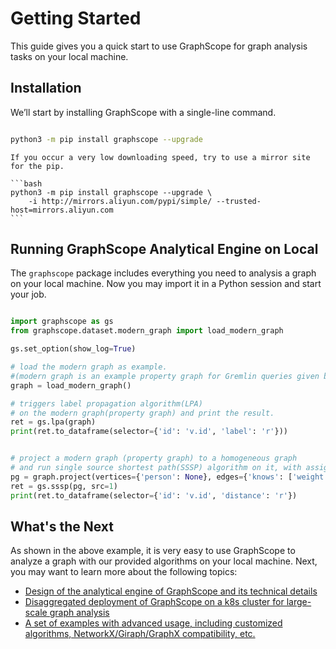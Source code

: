 # Getting Started

This guide gives you a quick start to use GraphScope for graph analysis tasks on your local machine.

## Installation

We’ll start by installing GraphScope with a single-line command.

```bash

python3 -m pip install graphscope --upgrade

```

````{tip}
If you occur a very low downloading speed, try to use a mirror site for the pip.

```bash
python3 -m pip install graphscope --upgrade \
    -i http://mirrors.aliyun.com/pypi/simple/ --trusted-host=mirrors.aliyun.com
```
````


## Running GraphScope Analytical Engine on Local

The `graphscope` package includes everything you need to analysis a graph on your local machine.
Now you may import it in a Python session and start your job.

```python

import graphscope as gs
from graphscope.dataset.modern_graph import load_modern_graph

gs.set_option(show_log=True)

# load the modern graph as example.
#(modern graph is an example property graph for Gremlin queries given by Apache at https://tinkerpop.apache.org/docs/current/tutorials/getting-started/)
graph = load_modern_graph()

# triggers label propagation algorithm(LPA)
# on the modern graph(property graph) and print the result.
ret = gs.lpa(graph)
print(ret.to_dataframe(selector={'id': 'v.id', 'label': 'r'}))


# project a modern graph (property graph) to a homogeneous graph
# and run single source shortest path(SSSP) algorithm on it, with assigned source=1.
pg = graph.project(vertices={'person': None}, edges={'knows': ['weight']})
ret = gs.sssp(pg, src=1)
print(ret.to_dataframe(selector={'id': 'v.id', 'distance': 'r'})

```

## What's the Next

As shown in the above example, it is very easy to use GraphScope to analyze a graph with our provided algorithms on your local machine.
Next, you may want to learn more about the following topics:

- [Design of the analytical engine of GraphScope and its technical details](analytical_engine/design_of_gae)
- [Disaggregated deployment of GraphScope on a k8s cluster for large-scale graph analysis](analytical_engine/deployment)
- [A set of examples with advanced usage, including customized algorithms, NetworkX/Giraph/GraphX compatibility, etc.](analytical_engine/guide_and_examples)
